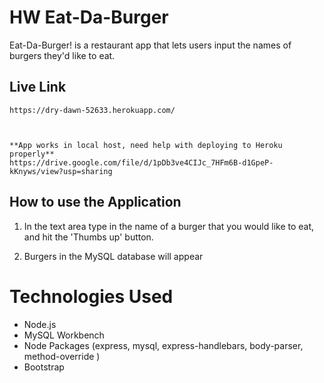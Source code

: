 # HW  Eat-Da-Burger
Eat-Da-Burger! is a restaurant app that lets users input the names of burgers they'd like to eat.

## Live Link 
	https://dry-dawn-52633.herokuapp.com/


    
    **App works in local host, need help with deploying to Heroku properly**
    https://drive.google.com/file/d/1pDb3ve4CIJc_7HFm6B-d1GpeP-kKnyws/view?usp=sharing

## How to use the Application

1. In the text area type in the name of a burger that you would like to eat, and hit the 'Thumbs up' button. 

2. Burgers in the MySQL database will appear


# Technologies Used 

- Node.js
- MySQL Workbench 
- Node Packages (express, mysql, express-handlebars, body-parser, method-override )
- Bootstrap